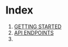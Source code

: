 # Index
1. [GETTING STARTED](/literaturepost/docs/getting_started.md)
2. [API ENDPOINTS](/literaturepost/docs/api_endpoints.md)
3. 